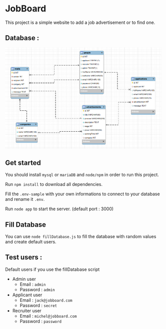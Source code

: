 # JobBoard

This project is a simple website to add a job advertisement or to find one.

## Database :
![Database](/database.png)

## Get started

You should install `mysql` or `mariaDB` and `node/npm` in order to run this project.

Run `npm install` to download all dependencies.

Fill the `.env-sample` with your own informations to connect to your database and rename it `.env`.

Run `node app` to start the server. (default port : 3000)

## Fill Database
You can use `node fillDatabase.js` to fill the database with random values and create default users.

## Test users :
Default users if you use the fillDatabase script
* Admin user
    * Email : `admin`
    * Password : `admin`
* Applicant user
    * Email : `jack@jobboard.com`
    * Password : `secret`
* Recruiter user
    * Email : `michel@jobboard.com`
    * Password : `password`
